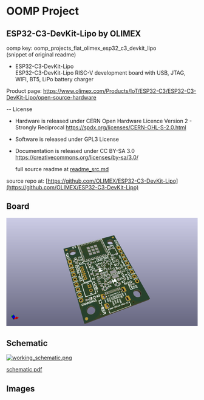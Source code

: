 # OOMP Project  
## ESP32-C3-DevKit-Lipo  by OLIMEX  
  
oomp key: oomp_projects_flat_olimex_esp32_c3_devkit_lipo  
(snippet of original readme)  
  
- ESP32-C3-DevKit-Lipo  
ESP32-C3-DevKit-Lipo RISC-V development board with USB, JTAG, WIFI, BT5, LiPo battery charger  
  
Product page: https://www.olimex.com/Products/IoT/ESP32-C3/ESP32-C3-DevKit-Lipo/open-source-hardware  
  
-- License  
* Hardware is released under CERN Open Hardware Licence Version 2 - Strongly Reciprocal https://spdx.org/licenses/CERN-OHL-S-2.0.html  
* Software is released under GPL3 License  
* Documentation is released under CC BY-SA 3.0 https://creativecommons.org/licenses/by-sa/3.0/  
  
  
  
  full source readme at [readme_src.md](readme_src.md)  
  
source repo at: [https://github.com/OLIMEX/ESP32-C3-DevKit-Lipo](https://github.com/OLIMEX/ESP32-C3-DevKit-Lipo)  
## Board  
  
[![working_3d.png](working_3d_600.png)](working_3d.png)  
## Schematic  
  
[![working_schematic.png](working_schematic_600.png)](working_schematic.png)  
  
[schematic pdf](working_schematic.pdf)  
## Images  
